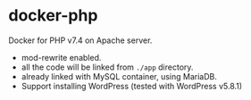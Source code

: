 # docker-php
Docker for PHP v7.4 on Apache server.
- mod-rewrite enabled.
- all the code will be linked from `./app` directory.
- already linked with MySQL container, using MariaDB.
- Support installing WordPress (tested with WordPress v5.8.1)